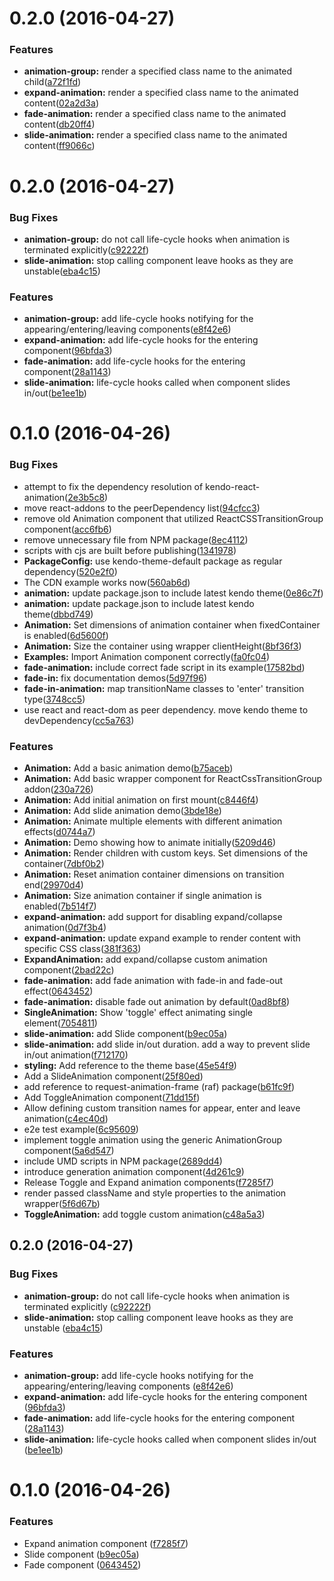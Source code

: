 <a name="0.2.0"></a>
# 0.2.0 (2016-04-27)


### Features

* **animation-group:** render a specified class name to the animated child([a72f1fd](https://github.com/telerik/kendo-react-animation/commit/a72f1fd))
* **expand-animation:** render a specified class name to the animated content([02a2d3a](https://github.com/telerik/kendo-react-animation/commit/02a2d3a))
* **fade-animation:** render a specified class name to the animated content([db20ff4](https://github.com/telerik/kendo-react-animation/commit/db20ff4))
* **slide-animation:** render a specified class name to the animated content([ff9066c](https://github.com/telerik/kendo-react-animation/commit/ff9066c))



<a name="0.2.0"></a>
# 0.2.0 (2016-04-27)


### Bug Fixes

* **animation-group:** do not call life-cycle hooks when animation is terminated explicitly([c92222f](https://github.com/telerik/kendo-react-animation/commit/c92222f))
* **slide-animation:** stop calling component leave hooks as they are unstable([eba4c15](https://github.com/telerik/kendo-react-animation/commit/eba4c15))


### Features

* **animation-group:** add life-cycle hooks notifying for the appearing/entering/leaving components([e8f42e6](https://github.com/telerik/kendo-react-animation/commit/e8f42e6))
* **expand-animation:** add life-cycle hooks for the entering component([96bfda3](https://github.com/telerik/kendo-react-animation/commit/96bfda3))
* **fade-animation:** add life-cycle hooks for the entering component([28a1143](https://github.com/telerik/kendo-react-animation/commit/28a1143))
* **slide-animation:** life-cycle hooks called when component slides in/out([be1ee1b](https://github.com/telerik/kendo-react-animation/commit/be1ee1b))



<a name="0.1.0"></a>
# 0.1.0 (2016-04-26)


### Bug Fixes

* attempt to fix the dependency resolution of kendo-react-animation([2e3b5c8](https://github.com/telerik/kendo-react-animation/commit/2e3b5c8))
* move react-addons to the peerDependency list([94cfcc3](https://github.com/telerik/kendo-react-animation/commit/94cfcc3))
* remove old Animation component that utilized ReactCSSTransitionGroup component([acc6fb6](https://github.com/telerik/kendo-react-animation/commit/acc6fb6))
* remove unnecessary file from NPM package([8ec4112](https://github.com/telerik/kendo-react-animation/commit/8ec4112))
* scripts with cjs are built before publishing([1341978](https://github.com/telerik/kendo-react-animation/commit/1341978))
* **PackageConfig:** use kendo-theme-default package as regular dependency([520e2f0](https://github.com/telerik/kendo-react-animation/commit/520e2f0))
* The CDN example works now([560ab6d](https://github.com/telerik/kendo-react-animation/commit/560ab6d))
* **animation:** update package.json to include latest kendo theme([0e86c7f](https://github.com/telerik/kendo-react-animation/commit/0e86c7f))
* **animation:** update package.json to include latest kendo theme([dbbd749](https://github.com/telerik/kendo-react-animation/commit/dbbd749))
* **Animation:** Set dimensions of animation container when fixedContainer is enabled([6d5600f](https://github.com/telerik/kendo-react-animation/commit/6d5600f))
* **Animation:** Size the container using wrapper clientHeight([8bf36f3](https://github.com/telerik/kendo-react-animation/commit/8bf36f3))
* **Examples:** Import Animation component correctly([fa0fc04](https://github.com/telerik/kendo-react-animation/commit/fa0fc04))
* **fade-animation:** include correct fade script in its example([17582bd](https://github.com/telerik/kendo-react-animation/commit/17582bd))
* **fade-in:** fix documentation demos([5d97f96](https://github.com/telerik/kendo-react-animation/commit/5d97f96))
* **fade-in-animation:** map transitionName classes to 'enter' transition type([3748cc5](https://github.com/telerik/kendo-react-animation/commit/3748cc5))
* use react and react-dom as peer dependency. move kendo theme to devDependency([cc5a763](https://github.com/telerik/kendo-react-animation/commit/cc5a763))


### Features

* **Animation:** Add a basic animation demo([b75aceb](https://github.com/telerik/kendo-react-animation/commit/b75aceb))
* **Animation:** Add basic wrapper component for ReactCssTransitionGroup addon([230a726](https://github.com/telerik/kendo-react-animation/commit/230a726))
* **Animation:** Add initial animation on first mount([c8446f4](https://github.com/telerik/kendo-react-animation/commit/c8446f4))
* **Animation:** Add slide animation demo([3bde18e](https://github.com/telerik/kendo-react-animation/commit/3bde18e))
* **Animation:** Animate multiple elements with different animation effects([d0744a7](https://github.com/telerik/kendo-react-animation/commit/d0744a7))
* **Animation:** Demo showing how to animate initially([5209d46](https://github.com/telerik/kendo-react-animation/commit/5209d46))
* **Animation:** Render children with custom keys. Set dimensions of the container([7dbf0b2](https://github.com/telerik/kendo-react-animation/commit/7dbf0b2))
* **Animation:** Reset animation container dimensions on transition end([29970d4](https://github.com/telerik/kendo-react-animation/commit/29970d4))
* **Animation:** Size animation container if single animation is enabled([7b514f7](https://github.com/telerik/kendo-react-animation/commit/7b514f7))
* **expand-animation:** add support for disabling expand/collapse animation([0d7f3b4](https://github.com/telerik/kendo-react-animation/commit/0d7f3b4))
* **expand-animation:** update expand example to render content with specific CSS class([381f363](https://github.com/telerik/kendo-react-animation/commit/381f363))
* **ExpandAnimation:** add expand/collapse custom animation component([2bad22c](https://github.com/telerik/kendo-react-animation/commit/2bad22c))
* **fade-animation:** add fade animation with fade-in and fade-out effect([0643452](https://github.com/telerik/kendo-react-animation/commit/0643452))
* **fade-animation:** disable fade out animation by default([0ad8bf8](https://github.com/telerik/kendo-react-animation/commit/0ad8bf8))
* **SingleAnimation:** Show 'toggle' effect animating single element([7054811](https://github.com/telerik/kendo-react-animation/commit/7054811))
* **slide-animation:** add Slide component([b9ec05a](https://github.com/telerik/kendo-react-animation/commit/b9ec05a))
* **slide-animation:** add slide in/out duration. add a way to prevent slide in/out animation([f712170](https://github.com/telerik/kendo-react-animation/commit/f712170))
* **styling:** Add reference to the theme base([45e54f9](https://github.com/telerik/kendo-react-animation/commit/45e54f9))
* Add a SlideAnimation component([25f80ed](https://github.com/telerik/kendo-react-animation/commit/25f80ed))
* add reference to request-animation-frame (raf) package([b61fc9f](https://github.com/telerik/kendo-react-animation/commit/b61fc9f))
* Add ToggleAnimation component([71dd15f](https://github.com/telerik/kendo-react-animation/commit/71dd15f))
* Allow defining custom transition names for appear, enter and leave animation([c4ec40d](https://github.com/telerik/kendo-react-animation/commit/c4ec40d))
* e2e test example([6c95609](https://github.com/telerik/kendo-react-animation/commit/6c95609))
* implement toggle animation using the generic AnimationGroup component([5a6d547](https://github.com/telerik/kendo-react-animation/commit/5a6d547))
* include UMD scripts in NPM package([2689dd4](https://github.com/telerik/kendo-react-animation/commit/2689dd4))
* introduce generation animation component([4d261c9](https://github.com/telerik/kendo-react-animation/commit/4d261c9))
* Release Toggle and Expand animation components([f7285f7](https://github.com/telerik/kendo-react-animation/commit/f7285f7))
* render passed className and style properties to the animation wrapper([5f6d67b](https://github.com/telerik/kendo-react-animation/commit/5f6d67b))
* **ToggleAnimation:** add toggle custom animation([c48a5a3](https://github.com/telerik/kendo-react-animation/commit/c48a5a3))



<a name="0.2.0"></a>
## 0.2.0 (2016-04-27)

### Bug Fixes

* **animation-group:** do not call life-cycle hooks when animation is terminated explicitly ([c92222f](https://github.com/telerik/kendo-react-animation/commit/c92222f))
* **slide-animation:** stop calling component leave hooks as they are unstable ([eba4c15](https://github.com/telerik/kendo-react-animation/commit/eba4c15))

### Features

* **animation-group:** add life-cycle hooks notifying for the appearing/entering/leaving components ([e8f42e6](https://github.com/telerik/kendo-react-animation/commit/e8f42e6))
* **expand-animation:** add life-cycle hooks for the entering component ([96bfda3](https://github.com/telerik/kendo-react-animation/commit/96bfda3))
* **fade-animation:** add life-cycle hooks for the entering component ([28a1143](https://github.com/telerik/kendo-react-animation/commit/28a1143))
* **slide-animation:** life-cycle hooks called when component slides in/out ([be1ee1b](https://github.com/telerik/kendo-react-animation/commit/be1ee1b))

<a name="0.1.0"></a>
# 0.1.0 (2016-04-26)


### Features

* Expand animation component ([f7285f7](https://github.com/telerik/kendo-react-animation/commit/f7285f7))
* Slide component ([b9ec05a](https://github.com/telerik/kendo-react-animation/commit/b9ec05a))
* Fade component ([0643452](https://github.com/telerik/kendo-react-animation/commit/0643452))

